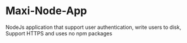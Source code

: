 # Maxi-Node-App
NodeJs application that support user authentication, write users to disk, Support HTTPS and uses no npm packages

